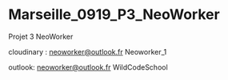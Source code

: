 # Marseille_0919_P3_NeoWorker
Projet 3 NeoWorker




cloudinary :
neoworker@outlook.fr
Neoworker_1

outlook: 
neoworker@outlook.fr
WildCodeSchool